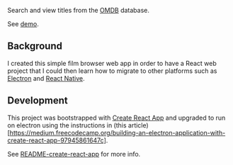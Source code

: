 Search and view titles from the [OMDB](https://omdb.org) database.

See [demo](http://westsideconsultingllc.com/omdb-film-browser-web).

## Background

I created this simple film browser web app
in order to have a React web project
that I could then learn how to migrate to other platforms
such as [Electron](https://electronjs.org)
and [React Native](https://facebook.github.io/react-native/).

## Development

This project was bootstrapped with
[Create React App](https://github.com/facebookincubator/create-react-app)
and upgraded to run on electron using the instructions in
(this article)[https://medium.freecodecamp.org/building-an-electron-application-with-create-react-app-97945861647c].

See [README-create-react-app](README-create-react-app.md) for more info.
